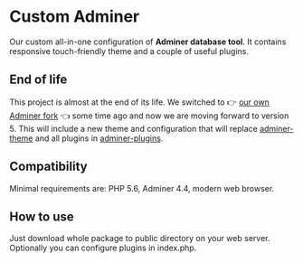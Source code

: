 Custom Adminer
==============

Our custom all-in-one configuration of **Adminer database tool**. It contains responsive touch-friendly theme and a couple of useful plugins.

## End of life 
This project is almost at the end of its life. We switched to 👉 [our own Adminer fork](https://github.com/pematon/adminer) 👈 some time ago and now we are moving forward to version 5. This will include a new theme and configuration that will replace [adminer-theme](https://github.com/pematon/adminer-theme) and all plugins in [adminer-plugins](https://github.com/pematon/adminer-plugins).

## Compatibility
Minimal requirements are: PHP 5.6, Adminer 4.4, modern web browser.

## How to use
Just download whole package to public directory on your web server. Optionally you can configure plugins in index.php.
